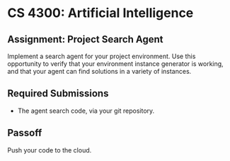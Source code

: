 CS 4300: Artificial Intelligence
===============================================

Assignment: Project Search Agent
------------------------------------------------------

Implement a search agent for your project environment. Use
this opportunity to verify that your environment instance
generator is working, and that your agent can find solutions
in a variety of instances.

Required Submissions
------------------------

- The agent search code, via your git repository.

Passoff
-------

Push your code to the cloud.

